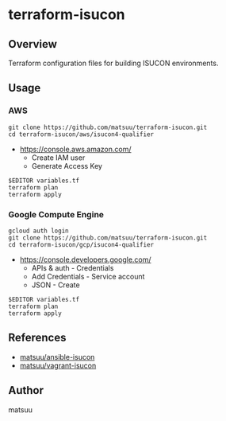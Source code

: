 # terraform-isucon

## Overview

Terraform configuration files for building ISUCON environments.

## Usage

### AWS

```
git clone https://github.com/matsuu/terraform-isucon.git
cd terraform-isucon/aws/isucon4-qualifier
```

- https://console.aws.amazon.com/
  - Create IAM user
  - Generate Access Key

```
$EDITOR variables.tf
terraform plan
terraform apply
```

### Google Compute Engine

```
gcloud auth login
git clone https://github.com/matsuu/terraform-isucon.git
cd terraform-isucon/gcp/isucon4-qualifier
```

- https://console.developers.google.com/
  - APIs & auth - Credentials
  - Add Credentials - Service account
  - JSON - Create

```
$EDITOR variables.tf
terraform plan
terraform apply
```

## References

- [matsuu/ansible-isucon](https://github.com/matsuu/ansible-isucon)
- [matsuu/vagrant-isucon](https://github.com/matsuu/vagrant-isucon)

## Author

matsuu
